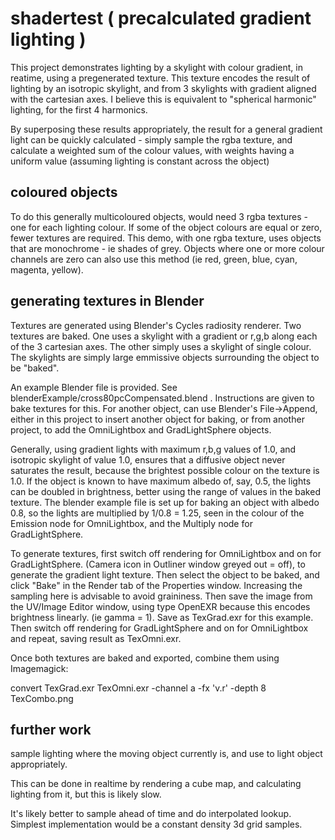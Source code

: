 # shadertest ( precalculated gradient lighting )

This project demonstrates lighting by a skylight with colour gradient, in reatime, using a pregenerated texture. This texture encodes the result of lighting by an isotropic skylight, and from 3 skylights with gradient aligned with the cartesian axes. I believe this is equivalent to "spherical harmonic" lighting, for the first 4 harmonics.

By superposing these results appropriately, the result for a general gradient light can be quickly calculated - simply sample the rgba texture, and calculate a weighted sum of the colour values, with weights having a uniform value (assuming lighting is constant across the object)

## coloured objects

To do this generally multicoloured objects, would need 3 rgba textures - one for each lighting colour. If some of the object colours are equal or zero, fewer textures are required. This demo, with one rgba texture, uses objects that are monochrome - ie shades of grey. Objects where one or more colour channels are zero can also use this method (ie red, green, blue, cyan, magenta, yellow). 

## generating textures in Blender

Textures are generated using Blender's Cycles radiosity renderer. Two textures are baked. One uses a skylight with a gradient or r,g,b along each of the 3 cartesian axes. The other simply uses a skylight of single colour. The skylights are simply large emmissive objects surrounding the object to be "baked".

An example Blender file is provided. See blenderExample/cross80pcCompensated.blend . Instructions are given to bake textures for this. For another object, can use Blender's File->Append, either in this project to insert another object for baking, or from another project, to add the OmniLightbox and GradLightSphere objects.

Generally, using gradient lights with maximum r,b,g values of 1.0, and isotropic skylight of value 1.0, ensures that a diffusive object never saturates the result, because the brightest possible colour on the texture is 1.0. If the object is known to have maximum albedo of, say, 0.5, the lights can be doubled in brightness, better using the range of values in the baked texture. The blender example file is set up for baking an object with albedo 0.8, so the lights are multiplied by 1/0.8 = 1.25, seen in the colour of the Emission node for OmniLightbox, and the Multiply node for GradLightSphere.

To generate textures, first switch off rendering for OmniLightbox and on for GradLightSphere. (Camera icon in Outliner window greyed out = off), to generate the gradient light texture. Then select the object to be baked, and click "Bake" in the Render tab of the Properties window. Increasing the sampling here is advisable to avoid graininess. Then save the image from the UV/Image Editor window, using type OpenEXR because this encodes brightness linearly. (ie gamma = 1). Save as TexGrad.exr for this example. Then switch off rendering for GradLightSphere and on for OmniLightbox and repeat, saving result as TexOmni.exr.

Once both textures are baked and exported, combine them using Imagemagick:

convert TexGrad.exr TexOmni.exr -channel a -fx 'v.r' -depth 8 TexCombo.png

## further work

sample lighting where the moving object currently is, and use to light object appropriately. 

This can be done in realtime by rendering a cube map, and calculating lighting from it, but this is likely slow.

It's likely better to sample ahead of time and do interpolated lookup. Simplest implementation would be a constant density 3d grid samples. 

